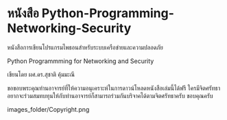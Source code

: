 # หนังสือ Python-Programming-Networking-Security
หนังสือการเขียนโปรแกรมไพธอนสำหรับระบบเครือข่ายและความปลอดภัย 

Python Programmming for Networking and Security

เขียนโดย ผศ.ดร.สุชาติ  คุ้มมะณี 

ขอขอบพระคุณท่านอาจารย์ที่ให้ความอนุเคราะห์ในการดาวน์โหลดหนังสือเล่มนี้ได้ฟรี ใครมีจิตศรัทธาอยากจะร่วมสมทบทุนให้กับท่านอาจารย์ก็สามารถร่วมกันบริจาคได้ตามจิตศรัทธาครับ ขอบคุณครับ

images_folder/Copyright.png
